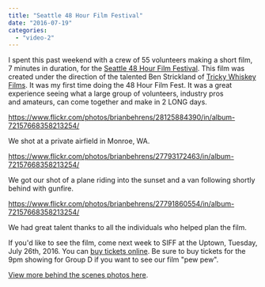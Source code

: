 ```yaml
---
title: "Seattle 48 Hour Film Festival"
date: "2016-07-19"
categories: 
  - "video-2"
---
```


I spent this past weekend with a crew of 55 volunteers making a short film, 7 minutes in duration, for the [Seattle 48 Hour Film Festival](http://www.48hourfilm.com/seattle-wa). This film was created under the direction of the talented Ben Strickland of [Tricky Whiskey Films](https://www.facebook.com/TrickyWhiskeyFilmsSeattle/). It was my first time doing the 48 Hour Film Fest. It was a great experience seeing what a large group of volunteers, industry pros and amateurs, can come together and make in 2 LONG days.

https://www.flickr.com/photos/brianbehrens/28125884390/in/album-72157668358213254/

We shot at a private airfield in Monroe, WA.

https://www.flickr.com/photos/brianbehrens/27793172463/in/album-72157668358213254/

We got our shot of a plane riding into the sunset and a van following shortly behind with gunfire.

https://www.flickr.com/photos/brianbehrens/27791860554/in/album-72157668358213254/

We had great talent thanks to all the individuals who helped plan the film.

If you'd like to see the film, come next week to SIFF at the Uptown, Tuesday, July 26th, 2016. You can [buy tickets online](http://www.siff.net/cinema/visiting-programs/48-hour-film-project). Be sure to buy tickets for the 9pm showing for Group D if you want to see our film "pew pew".

[View more behind the scenes photos here](http://flic.kr/s/aHskAduk8C).

